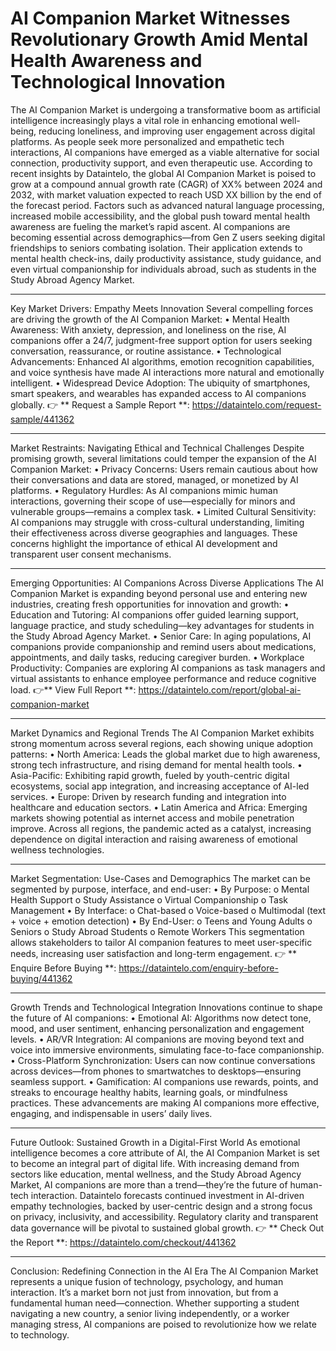 # AI Companion Market Witnesses Revolutionary Growth Amid Mental Health Awareness and Technological Innovation

The AI Companion Market is undergoing a transformative boom as artificial intelligence increasingly plays a vital role in enhancing emotional well-being, reducing loneliness, and improving user engagement across digital platforms. As people seek more personalized and empathetic tech interactions, AI companions have emerged as a viable alternative for social connection, productivity support, and even therapeutic use.
According to recent insights by Dataintelo, the global AI Companion Market is poised to grow at a compound annual growth rate (CAGR) of XX% between 2024 and 2032, with market valuation expected to reach USD XX billion by the end of the forecast period. Factors such as advanced natural language processing, increased mobile accessibility, and the global push toward mental health awareness are fueling the market’s rapid ascent.
AI companions are becoming essential across demographics—from Gen Z users seeking digital friendships to seniors combating isolation. Their application extends to mental health check-ins, daily productivity assistance, study guidance, and even virtual companionship for individuals abroad, such as students in the Study Abroad Agency Market.
________________________________________
Key Market Drivers: Empathy Meets Innovation
Several compelling forces are driving the growth of the AI Companion Market:
•	Mental Health Awareness: With anxiety, depression, and loneliness on the rise, AI companions offer a 24/7, judgment-free support option for users seeking conversation, reassurance, or routine assistance.
•	Technological Advancements: Enhanced AI algorithms, emotion recognition capabilities, and voice synthesis have made AI interactions more natural and emotionally intelligent.
•	Widespread Device Adoption: The ubiquity of smartphones, smart speakers, and wearables has expanded access to AI companions globally.
👉 ** Request a Sample Report **: https://dataintelo.com/request-sample/441362
________________________________________
Market Restraints: Navigating Ethical and Technical Challenges
Despite promising growth, several limitations could temper the expansion of the AI Companion Market:
•	Privacy Concerns: Users remain cautious about how their conversations and data are stored, managed, or monetized by AI platforms.
•	Regulatory Hurdles: As AI companions mimic human interactions, governing their scope of use—especially for minors and vulnerable groups—remains a complex task.
•	Limited Cultural Sensitivity: AI companions may struggle with cross-cultural understanding, limiting their effectiveness across diverse geographies and languages.
These concerns highlight the importance of ethical AI development and transparent user consent mechanisms.
________________________________________
Emerging Opportunities: AI Companions Across Diverse Applications
The AI Companion Market is expanding beyond personal use and entering new industries, creating fresh opportunities for innovation and growth:
•	Education and Tutoring: AI companions offer guided learning support, language practice, and study scheduling—key advantages for students in the Study Abroad Agency Market.
•	Senior Care: In aging populations, AI companions provide companionship and remind users about medications, appointments, and daily tasks, reducing caregiver burden.
•	Workplace Productivity: Companies are exploring AI companions as task managers and virtual assistants to enhance employee performance and reduce cognitive load.
👉** View Full Report **: https://dataintelo.com/report/global-ai-companion-market
________________________________________
Market Dynamics and Regional Trends
The AI Companion Market exhibits strong momentum across several regions, each showing unique adoption patterns:
•	North America: Leads the global market due to high awareness, strong tech infrastructure, and rising demand for mental health tools.
•	Asia-Pacific: Exhibiting rapid growth, fueled by youth-centric digital ecosystems, social app integration, and increasing acceptance of AI-led services.
•	Europe: Driven by research funding and integration into healthcare and education sectors.
•	Latin America and Africa: Emerging markets showing potential as internet access and mobile penetration improve.
Across all regions, the pandemic acted as a catalyst, increasing dependence on digital interaction and raising awareness of emotional wellness technologies.
________________________________________
Market Segmentation: Use-Cases and Demographics
The market can be segmented by purpose, interface, and end-user:
•	By Purpose:
o	Mental Health Support
o	Study Assistance
o	Virtual Companionship
o	Task Management
•	By Interface:
o	Chat-based
o	Voice-based
o	Multimodal (text + voice + emotion detection)
•	By End-User:
o	Teens and Young Adults
o	Seniors
o	Study Abroad Students
o	Remote Workers
This segmentation allows stakeholders to tailor AI companion features to meet user-specific needs, increasing user satisfaction and long-term engagement.
👉 ** Enquire Before Buying **: https://dataintelo.com/enquiry-before-buying/441362
________________________________________
Growth Trends and Technological Integration
Innovations continue to shape the future of AI companions:
•	Emotional AI: Algorithms now detect tone, mood, and user sentiment, enhancing personalization and engagement levels.
•	AR/VR Integration: AI companions are moving beyond text and voice into immersive environments, simulating face-to-face companionship.
•	Cross-Platform Synchronization: Users can now continue conversations across devices—from phones to smartwatches to desktops—ensuring seamless support.
•	Gamification: AI companions use rewards, points, and streaks to encourage healthy habits, learning goals, or mindfulness practices.
These advancements are making AI companions more effective, engaging, and indispensable in users’ daily lives.
________________________________________
Future Outlook: Sustained Growth in a Digital-First World
As emotional intelligence becomes a core attribute of AI, the AI Companion Market is set to become an integral part of digital life. With increasing demand from sectors like education, mental wellness, and the Study Abroad Agency Market, AI companions are more than a trend—they’re the future of human-tech interaction.
Dataintelo forecasts continued investment in AI-driven empathy technologies, backed by user-centric design and a strong focus on privacy, inclusivity, and accessibility. Regulatory clarity and transparent data governance will be pivotal to sustained global growth.
👉 ** Check Out the Report **: https://dataintelo.com/checkout/441362
________________________________________
Conclusion: Redefining Connection in the AI Era
The AI Companion Market represents a unique fusion of technology, psychology, and human interaction. It’s a market born not just from innovation, but from a fundamental human need—connection. Whether supporting a student navigating a new country, a senior living independently, or a worker managing stress, AI companions are poised to revolutionize how we relate to technology.

